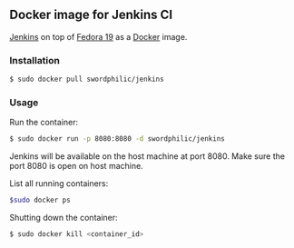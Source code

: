 ## Docker image for Jenkins CI

[Jenkins](http://jenkins-ci.org/) on top of [Fedora 19](https://index.docker.io/u/swordphilic/fedora19/)
as a [Docker](http://www.docker.io/) image.

### Installation

```sh
$ sudo docker pull swordphilic/jenkins
```

### Usage

Run the container:

```sh
$ sudo docker run -p 8080:8080 -d swordphilic/jenkins
```

Jenkins will be available on the host machine at port 8080. 
Make sure the port 8080 is open on host machine.

List all running containers:

```sh
$sudo docker ps
```

Shutting down the container:

```sh
$ sudo docker kill <container_id>
```
